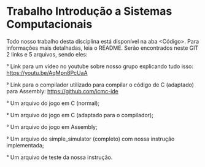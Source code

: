 # Trabalho Introdução a Sistemas Computacionais
Todo nosso trabalho desta disciplina está disponível na aba &lt;Código>. Para informações mais detalhadas, leia o README.
Serão encontrados neste GIT 2 links e 5 arquivos, sendo eles:

° Link para um vídeo no youtube sobre nosso grupo explicando tudo isso: https://youtu.be/AqMpn8PcUaA

° Link para o compilador utilizado para compilar o código de C (adaptado) para Assembly: https://github.com/icmc-ide

° Um arquivo do jogo em C (normal);

° Um arquivo do jogo em C (adaptado para o compilador);

° Um arquivo do jogo em Assembly;

° Um arquivo do simple_simulator (completo) com nossa instrução implementada;

° Um arquivo de teste da nossa instrução.
